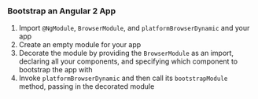 ### Bootstrap an Angular 2 App
1. Import `@NgModule`, `BrowserModule`, and `platformBrowserDynamic` and your app
2. Create an empty module for your app
3. Decorate the module by providing the `BrowserModule` as an import, declaring all your components, and specifying which component to bootstrap the app with
4. Invoke `platformBrowserDynamic` and then call its `bootstrapModule` method, passing in the decorated module